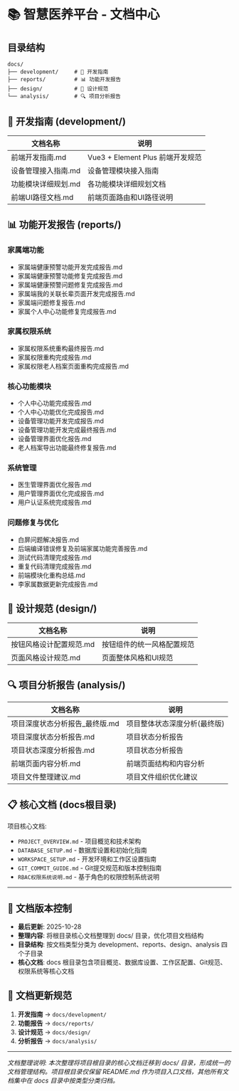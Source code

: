 # 📚 智慧医养平台 - 文档中心

## 目录结构

```
docs/
├── development/     # 📖 开发指南
├── reports/         # 📊 功能开发报告
├── design/          # 🎨 设计规范
└── analysis/        # 🔍 项目分析报告
```

## 📖 开发指南 (development/)

| 文档名称 | 说明 |
|---------|------|
| 前端开发指南.md | Vue3 + Element Plus 前端开发规范 |
| 设备管理接入指南.md | 设备管理模块接入指南 |
| 功能模块详细规划.md | 各功能模块详细规划文档 |
| 前端UI路径文档.md | 前端页面路由和UI路径说明 |

## 📊 功能开发报告 (reports/)

### 家属端功能
- 家属端健康预警功能开发完成报告.md
- 家属端健康预警功能修复完成报告.md
- 家属端健康预警问题修复完成报告.md
- 家属端我的关联长辈页面开发完成报告.md
- 家属端问题修复报告.md
- 家属个人中心功能修复完成报告.md

### 家属权限系统
- 家属权限系统重构最终报告.md
- 家属权限重构完成报告.md
- 家属权限老人档案页面重构完成报告.md

### 核心功能模块
- 个人中心功能完成报告.md
- 个人中心功能优化完成报告.md
- 设备管理功能开发完成报告.md
- 设备管理功能开发完成最终报告.md
- 设备管理界面优化报告.md
- 老人档案导出功能最终修复报告.md

### 系统管理
- 医生管理界面优化报告.md
- 用户管理界面优化完成报告.md
- 用户认证系统完成报告.md

### 问题修复与优化
- 白屏问题解决报告.md
- 后端编译错误修复及前端家属功能完善报告.md
- 测试代码清理完成报告.md
- 重复代码清理完成报告.md
- 前端模块化重构总结.md
- 李家属数据更新完成报告.md

## 🎨 设计规范 (design/)

| 文档名称 | 说明 |
|---------|------|
| 按钮风格设计配置规范.md | 按钮组件的统一风格配置规范 |
| 页面风格设计规范.md | 页面整体风格和UI规范 |

## 🔍 项目分析报告 (analysis/)

| 文档名称 | 说明 |
|---------|------|
| 项目深度状态分析报告_最终版.md | 项目整体状态深度分析(最终版) |
| 项目深度状态分析报告.md | 项目状态分析报告 |
| 项目状态深度分析报告.md | 项目状态分析报告 |
| 前端页面内容分析.md | 前端页面结构和内容分析 |
| 项目文件整理建议.md | 项目文件组织优化建议 |

## 📋 核心文档 (docs根目录)

项目核心文档:
- `PROJECT_OVERVIEW.md` - 项目概览和技术架构
- `DATABASE_SETUP.md` - 数据库设置和初始化指南
- `WORKSPACE_SETUP.md` - 开发环境和工作区设置指南
- `GIT_COMMIT_GUIDE.md` - Git提交规范和版本控制指南
- `RBAC权限系统说明.md` - 基于角色的权限控制系统说明

---

## 🔄 文档版本控制

- **最后更新**: 2025-10-28
- **整理内容**: 将根目录核心文档整理到 docs/ 目录，优化项目文档结构
- **目录结构**: 按文档类型分类为 development、reports、design、analysis 四个子目录
- **核心文档**: docs 根目录包含项目概览、数据库设置、工作区配置、Git规范、权限系统等核心文档

## 📝 文档更新规范

1. **开发指南** → `docs/development/`
2. **功能报告** → `docs/reports/`
3. **设计规范** → `docs/design/`
4. **分析报告** → `docs/analysis/`

---

*文档整理说明: 本次整理将项目根目录的核心文档迁移到 docs/ 目录，形成统一的文档管理结构。项目根目录仅保留 README.md 作为项目入口文档，其他所有文档集中在 docs 目录中按类型分类归档。*
